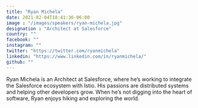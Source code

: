 ```yaml
---
title: "Ryan Michela"
date: 2021-02-04T18:41:36-06:00
image : "/images/speakers/ryan-michela.jpg"
designation : "Architect at Salesforce"
country: ""
facebook: ""
instagram: ""
twitter: "https://twitter.com/ryanmichela"
linkedin: "https://www.linkedin.com/in/ryanmichela/"
github: ""
---
```


Ryan Michela is an Architect at Salesforce, where he’s working to integrate the Salesforce ecosystem with Istio. His passions are distributed systems and helping other developers grow. When he’s not digging into the heart of software, Ryan enjoys hiking and exploring the world.